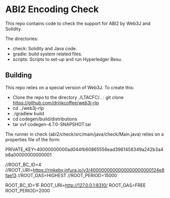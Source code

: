 # ABI2 Encoding Check

This repo contains code to check the support for ABI2 by Web3J and Solidity. 

The directories:
* check: Solidity and Java code.
* gradle: build system related files.
* scripts: Scripts to set-up and run Hyperledger Besu.

## Building
This repo relies on a special version of Web3J. To create this:
* Clone the repo to the directory ./LTACFC/..  : git clone https://github.com/drinkcoffee/web3j-rlp
* cd ../web3j-rlp
* ./gradlew build
* cd codegen/build/distributions
* tar xvf codegen-4.7.0-SNAPSHOT.tar


The runner in check (abi2/check/src/main/java/check/Main.java) relies on a properties file of the form:

PRIVATE_KEY=40000000000ad044fb60865556ead3961456349a242b3a4b8a00000000000001

//ROOT_BC_ID=4
//ROOT_URI=https://rinkeby.infura.io/v3/4000000000000000000000124e8fae13
//ROOT_GAS=HIGHEST
//ROOT_PERIOD=15000

ROOT_BC_ID=1F
ROOT_URI=http://127.0.0.1:8310/
ROOT_GAS=FREE
ROOT_PERIOD=2000


